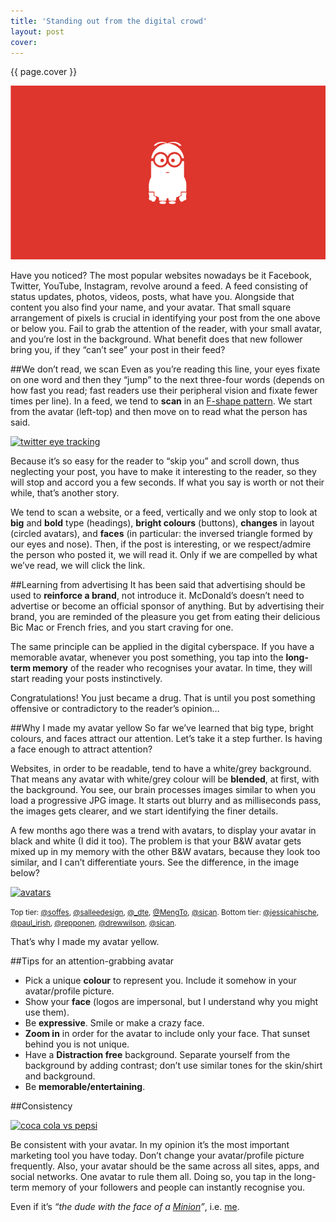```yaml
---
title: 'Standing out from the digital crowd'
layout: post
cover: 
---
```

{{ page.cover }}

![Alt text](/images/blog/minion.gif)

Have you noticed? The most popular websites nowadays be it Facebook, Twitter, YouTube, Instagram, revolve around a feed. A feed consisting of status updates, photos, videos, posts, what have you. Alongside that content you also find your name, and your avatar. That small square arrangement of pixels is crucial in identifying your post from the one above or below you. Fail to grab the attention of the reader, with your small avatar, and you’re lost in the background. What benefit does that new follower bring you, if they “can’t see” your post in their feed?

<!--more-->

##We don’t read, we scan
Even as you’re reading this line, your eyes fixate on one word and then they “jump” to the next three-four words (depends on how fast you read; fast readers use their peripheral vision and fixate fewer times per line). In a feed, we tend to **scan** in an [F-shape pattern](http://www.vanseodesign.com/web-design/3-design-layouts/). We start from the avatar (left-top) and then move on to read what the person has said.

<a href="http://sicanstudios.com/images/blog/assets/twitter-eye-tracking.png" class="img" target="_blank"><img src="http://sicanstudios.com/images/blog/assets/twitter-eye-tracking.png" alt="twitter eye tracking" /></a>

Because it’s so easy for the reader to “skip you” and scroll down, thus neglecting your post, you have to make it interesting to the reader, so they will stop and accord you a few seconds. If what you say is worth or not their while, that’s another story.

We tend to scan a website, or a feed, vertically and we only stop to look at **big** and **bold** type (headings), **bright colours** (buttons), **changes** in layout (circled avatars), and **faces** (in particular: the inversed triangle formed by our eyes and nose). Then, if the post is interesting, or we respect/admire the person who posted it, we will read it. Only if we are compelled by what we’ve read, we will click the link.

##Learning from advertising
It has been said that advertising should be used to **reinforce a brand**, not introduce it. McDonald’s doesn’t need to advertise or become an official sponsor of anything. But by advertising their brand, you are reminded of the pleasure you get from eating their delicious Bic Mac or French fries, and you start craving for one. 

The same principle can be applied in the digital cyberspace. If you have a memorable avatar, whenever you post something, you tap into the **long-term memory** of the reader who recognises your avatar. In time, they will start reading your posts instinctively.

Congratulations! You just became a drug. That is until you post something offensive or contradictory to the reader’s opinion…

##Why I made my avatar yellow
So far we’ve learned that big type, bright colours, and faces attract our attention. Let’s take it a step further. Is having a face enough to attract attention?
 
Websites, in order to be readable, tend to have a white/grey background. That means any avatar with white/grey colour will be **blended**, at first, with the background. You see, our brain processes images similar to when you load a progressive JPG image. It starts out blurry and as milliseconds pass, the images gets clearer, and we start identifying the finer details.

A few months ago there was a trend with avatars, to display your avatar in black and white (I did it too). The problem is that your B&W avatar gets mixed up in my memory with the other B&W avatars, because they look too similar, and I can’t differentiate yours. See the difference, in the image below?

<a href="http://sicanstudios.com/images/blog/assets/avatars.jpg" class="img" target="_blank"><img src="http://sicanstudios.com/images/blog/assets/avatars.jpg" alt="avatars" /></a>

<small>Top tier: [@soffes](https://twitter.com/soffes), [@salleedesign](https://twitter.com/salleedesign), [@_dte](https://twitter.com/_dte), [@MengTo](https://twitter.com/MengTo), [@sican](https://twitter.com/sican). Bottom tier: [@jessicahische](https://twitter.com/jessicahische), [@paul_irish](https://twitter.com/paul_irish), [@repponen](https://twitter.com/repponen), [@drewwilson](https://twitter.com/drewwilson), [@sican](http://twitter.com/sican).</small>

That’s why I made my avatar yellow.

##Tips for an attention-grabbing avatar

* Pick a unique **colour** to represent you. Include it somehow in your avatar/profile picture.
* Show your **face** (logos are impersonal, but I understand why you might use them).
* Be **expressive**. Smile or make a crazy face.
* **Zoom in** in order for the avatar to include only your face. That sunset behind you is not unique.
* Have a **Distraction free** background. Separate yourself from the background by adding contrast; don’t use similar tones for the skin/shirt and background.
* Be **memorable/entertaining**.

##Consistency

<a href="http://sicanstudios.com/images/blog/assets/coca-cola-vs-pepsi.png" class="img" target="_blank"><img src="http://sicanstudios.com/images/blog/assets/coca-cola-vs-pepsi.png" alt="coca cola vs pepsi" /></a>

Be consistent with your avatar. In my opinion it’s the most important marketing tool you have today. Don’t change your avatar/profile picture frequently. Also, your avatar should be the same across all sites, apps, and social networks. One avatar to rule them all. Doing so, you tap in the long-term memory of your followers and people can instantly recognise you.

Even if it’s *“the dude with the face of a [Minion](http://www.youtube.com/watch?v=fTHL0MAWkmY)”*, i.e. [me](http://sicanstudios.com/images/alex-cican@2x.jpg).